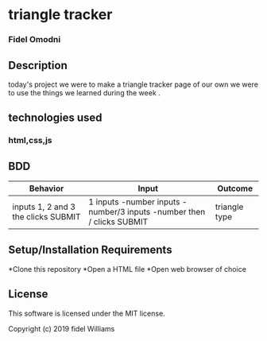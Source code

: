 # triangle tracker
### Fidel Omodni
## Description

today's project we were to make a triangle tracker page  of our own
we were to use the things we learned during the week .

## technologies used
### html,css,js

## BDD

|  Behavior| Input  | Outcome   |
| -------- | -------- | -------- |
|  inputs 1, 2 and 3  the clicks SUBMIT  |  1 inputs -number inputs -number/3 inputs -number then / clicks SUBMIT  | triangle type     |


## Setup/Installation Requirements

*Clone this repository
*Open a HTML file
*Open web browser of choice

## License

This software is licensed under the MIT license.

Copyright (c) 2019 fidel Williams
